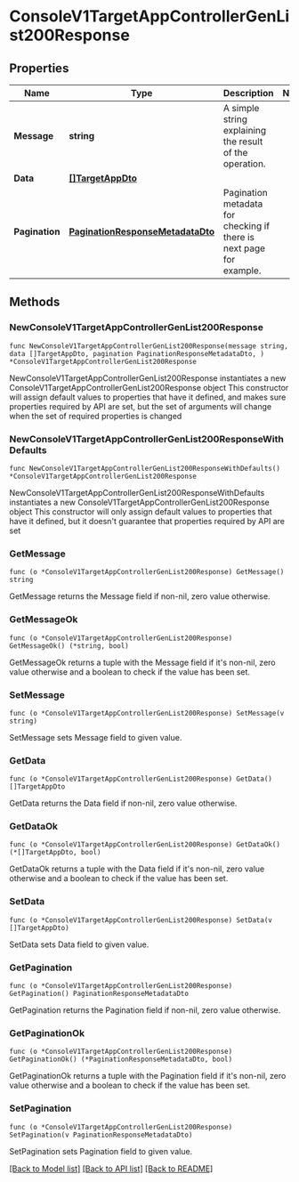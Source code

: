 # ConsoleV1TargetAppControllerGenList200Response

## Properties

Name | Type | Description | Notes
------------ | ------------- | ------------- | -------------
**Message** | **string** | A simple string explaining the result of the operation. | 
**Data** | [**[]TargetAppDto**](TargetAppDto.md) |  | 
**Pagination** | [**PaginationResponseMetadataDto**](PaginationResponseMetadataDto.md) | Pagination metadata for checking if there is next page for example. | 

## Methods

### NewConsoleV1TargetAppControllerGenList200Response

`func NewConsoleV1TargetAppControllerGenList200Response(message string, data []TargetAppDto, pagination PaginationResponseMetadataDto, ) *ConsoleV1TargetAppControllerGenList200Response`

NewConsoleV1TargetAppControllerGenList200Response instantiates a new ConsoleV1TargetAppControllerGenList200Response object
This constructor will assign default values to properties that have it defined,
and makes sure properties required by API are set, but the set of arguments
will change when the set of required properties is changed

### NewConsoleV1TargetAppControllerGenList200ResponseWithDefaults

`func NewConsoleV1TargetAppControllerGenList200ResponseWithDefaults() *ConsoleV1TargetAppControllerGenList200Response`

NewConsoleV1TargetAppControllerGenList200ResponseWithDefaults instantiates a new ConsoleV1TargetAppControllerGenList200Response object
This constructor will only assign default values to properties that have it defined,
but it doesn't guarantee that properties required by API are set

### GetMessage

`func (o *ConsoleV1TargetAppControllerGenList200Response) GetMessage() string`

GetMessage returns the Message field if non-nil, zero value otherwise.

### GetMessageOk

`func (o *ConsoleV1TargetAppControllerGenList200Response) GetMessageOk() (*string, bool)`

GetMessageOk returns a tuple with the Message field if it's non-nil, zero value otherwise
and a boolean to check if the value has been set.

### SetMessage

`func (o *ConsoleV1TargetAppControllerGenList200Response) SetMessage(v string)`

SetMessage sets Message field to given value.


### GetData

`func (o *ConsoleV1TargetAppControllerGenList200Response) GetData() []TargetAppDto`

GetData returns the Data field if non-nil, zero value otherwise.

### GetDataOk

`func (o *ConsoleV1TargetAppControllerGenList200Response) GetDataOk() (*[]TargetAppDto, bool)`

GetDataOk returns a tuple with the Data field if it's non-nil, zero value otherwise
and a boolean to check if the value has been set.

### SetData

`func (o *ConsoleV1TargetAppControllerGenList200Response) SetData(v []TargetAppDto)`

SetData sets Data field to given value.


### GetPagination

`func (o *ConsoleV1TargetAppControllerGenList200Response) GetPagination() PaginationResponseMetadataDto`

GetPagination returns the Pagination field if non-nil, zero value otherwise.

### GetPaginationOk

`func (o *ConsoleV1TargetAppControllerGenList200Response) GetPaginationOk() (*PaginationResponseMetadataDto, bool)`

GetPaginationOk returns a tuple with the Pagination field if it's non-nil, zero value otherwise
and a boolean to check if the value has been set.

### SetPagination

`func (o *ConsoleV1TargetAppControllerGenList200Response) SetPagination(v PaginationResponseMetadataDto)`

SetPagination sets Pagination field to given value.



[[Back to Model list]](../README.md#documentation-for-models) [[Back to API list]](../README.md#documentation-for-api-endpoints) [[Back to README]](../README.md)


